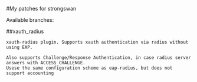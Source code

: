 
#My patches for strongswan

Available branches:

##xauth_radius



    xauth-radius plugin. Supports xauth authentication via radius without using EAP.

    Also supports Challenge/Response Authentication, in case radius server
    answers with ACCESS_CHALLENGE.
    Usese the same configuration scheme as eap-radius, but does not support accounting
